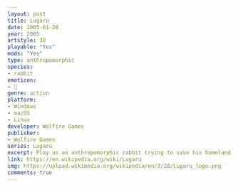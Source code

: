 ```yaml
---
layout: post
title: Lugaru
date: 2005-01-28
year: 2005
artstyle: 3D
playable: "Yes"
mods: "Yes"
type: anthropomorphic
species: 
- rabbit
emoticon:
- 🐰
genre: action
platform:
- Windows
- macOS
- Linux
developer: Wolfire Games
publisher:
- Wolfire Games
series: Lugaru
excerpt: Play as an anthropomorphic rabbit trying to save his homeland with high-flying platforming and hardcore hand-to-hand and melee combat.
link: https://en.wikipedia.org/wiki/Lugaru
img: https://upload.wikimedia.org/wikipedia/en/2/28/Lugaru_logo.png
comments: true
---
```


